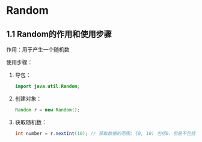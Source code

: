 # Random

## 1.1 Random的作用和使用步骤

作用：用于产生一个随机数

使用步骤：

1. 导包：

   ```java
   import java.util.Random;
   ```

2. 创建对象：

   ```java
   Random r = new Random();
   ```

3. 获取随机数：

   ```java
   int number = r.nextInt(10); // 获取数据的范围: [0, 10) 包括0，但是不包括10
   ```


